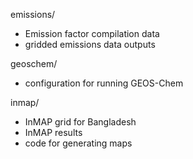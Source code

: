 emissions/

- Emission factor compilation data
- gridded emissions data outputs

geoschem/

- configuration for running GEOS-Chem

inmap/
- InMAP grid for Bangladesh
- InMAP results
- code for generating maps
